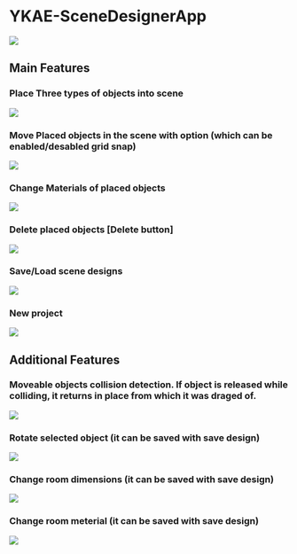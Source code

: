 # YKAE-SceneDesignerApp
 
![](images/MainScreenshot.png)
## Main Features

### Place Three types of objects into scene
![](images/PlaceThreeTypesObjects.gif)

### Move Placed objects in the scene with option (which can be enabled/desabled grid snap)
![](images/MovePlacedObjects.gif)

### Change Materials of placed objects
![](images/ChangeMaterials.gif)

### Delete placed objects [Delete button]
![](images/Delete.gif)

### Save/Load scene designs
![](images/SaveDesigns2.gif)

### New project
![](images/New.gif)

## Additional Features

### Moveable objects collision detection. If object is released while colliding, it returns in place from which it was draged of.
![](images/Collisions.gif)

### Rotate selected object (it can be saved with save design)
![](images/Rotate.gif)

### Change room dimensions (it can be saved with save design)
![](images/RoomDim.gif)

### Change room meterial (it can be saved with save design)
![](images/RoomMat.gif)

